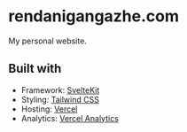 # rendanigangazhe.com

My personal website.

## Built with

- Framework: [SvelteKit](https://kit.svelte.dev/)
- Styling: [Tailwind CSS](https://tailwindcss.com/)
- Hosting: [Vercel](https://vercel.com/)
- Analytics: [Vercel Analytics](https://vercel.com/analytics/)
